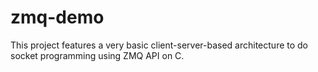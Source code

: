 # zmq-demo
This project features a very basic client-server-based architecture to do socket programming using ZMQ API on C.
